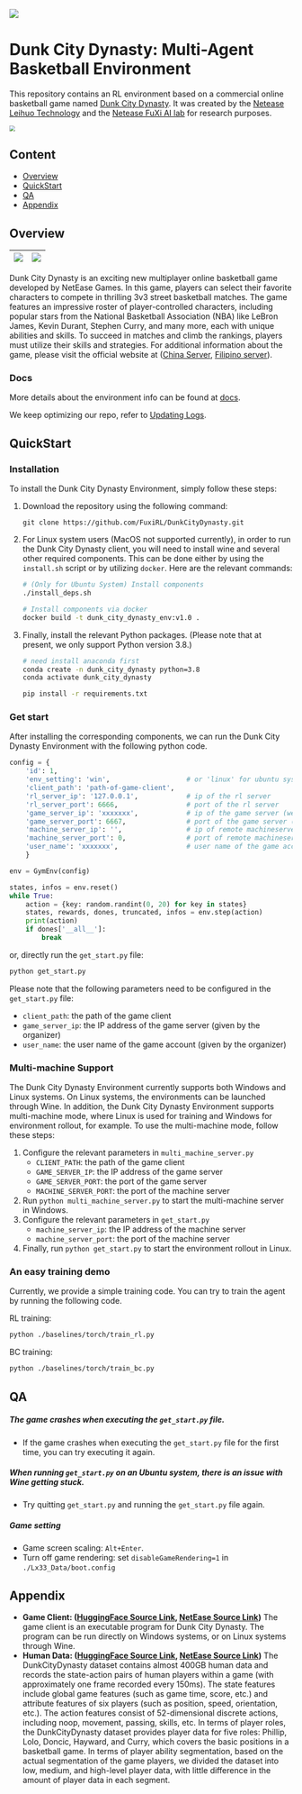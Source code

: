 ![](./assets/Fuxi_logo.png)

# Dunk City Dynasty: Multi-Agent Basketball Environment

This repository contains an RL environment based on a commercial online basketball game named [Dunk City Dynasty](https://www.dunkcitymobile.com/). It was created by the [Netease Leihuo Technology](https://leihuo.163.com/) and the [Netease FuXi AI lab](https://fuxi.163.com/) for research purposes.

<img src="./assets/game_pic.jpg" style="zoom:60%;" />

## Content

- [Overview](#overview)
- [QuickStart](#quickStart)
- [QA](#QA)
- [Appendix](#appendix)

## Overview

| ![](./assets/dcd-3p-shot.png) | ![](./assets/dcd-block.png) |
| ----------------------------- | --------------------------- |

Dunk City Dynasty is an exciting new multiplayer online basketball game developed by NetEase Games. In this game, players can select their favorite characters to compete in thrilling 3v3 street basketball matches. The game features an impressive roster of player-controlled characters, including popular stars from the National Basketball Association (NBA) like LeBron James, Kevin Durant, Stephen Curry, and many more, each with unique abilities and skills. To succeed in matches and climb the rankings, players must utilize their skills and strategies. For additional information about the game, please visit the official website at ([China Server](https://qmx.163.com/), [Filipino server](https://www.dunkcitymobile.com/)).

### Docs

More details about the environment info can be found at [docs](https://fuxirl.github.io/DunkCityDynasty).

We keep optimizing our repo, refer to [Updating Logs](https://fuxirl.github.io/DunkCityDynasty/#/update_log).

## QuickStart

### Installation

To install the Dunk City Dynasty Environment, simply follow these steps: 

1. Download the repository using the following command:

   ```
   git clone https://github.com/FuxiRL/DunkCityDynasty.git
   ```

2. For Linux system users (MacOS not supported currently), in order to run the Dunk City Dynasty client, you will need to install wine and several other required components. This can be done either by using the `install.sh` script or by utilizing `docker`. Here are the relevant commands:

   ```sh
   # (Only for Ubuntu System) Install components
   ./install_deps.sh
   
   # Install components via docker
   docker build -t dunk_city_dynasty_env:v1.0 .
   ```

3. Finally, install the relevant Python packages. (Please note that at present, we only support Python version 3.8.)

   ```sh
   # need install anaconda first
   conda create -n dunk_city_dynasty python=3.8
   conda activate dunk_city_dynasty
   
   pip install -r requirements.txt
   ```

### Get start


After installing the corresponding components, we can run the Dunk City Dynasty Environment with the following python code.

```python
config = {
    'id': 1,
    'env_setting': 'win',                   # or 'linux' for ubuntu system
    'client_path': 'path-of-game-client',
    'rl_server_ip': '127.0.0.1',            # ip of the rl server
    'rl_server_port': 6666,                 # port of the rl server
    'game_server_ip': 'xxxxxxx',            # ip of the game server (we will provide a public IP address and port later)
    'game_server_port': 6667,               # port of the game server (we will provide a public IP address and port later)
    'machine_server_ip': '',                # ip of remote machineserver (for multi machine setting)
    'machine_server_port': 0,               # port of remote machineserver (for multi machine setting)
    'user_name': 'xxxxxxx',                 # user name of the game account
    }

env = GymEnv(config)

states, infos = env.reset()
while True:
    action = {key: random.randint(0, 20) for key in states}
    states, rewards, dones, truncated, infos = env.step(action)
    print(action)
    if dones['__all__']:
        break
```

or, directly run the `get_start.py` file: 

```sh
python get_start.py
```

Please note that the following parameters need to be configured in the `get_start.py` file:

* `client_path`: the path of the game client
* `game_server_ip`: the IP address of the game server (given by the organizer)
* `user_name`:  the user name of the game account (given by the organizer)

### Multi-machine Support

The Dunk City Dynasty Environment currently supports both Windows and Linux systems. On Linux systems, the environments can be launched through Wine. In addition, the Dunk City Dynasty Environment supports multi-machine mode, where Linux is used for training and Windows for environment rollout, for example. To use the multi-machine mode, follow these steps:

1. Configure the relevant parameters in `multi_machine_server.py`
   - `CLIENT_PATH`: the path of the game client 
   - `GAME_SERVER_IP`: the IP address of the game server
   - `GAME_SERVER_PORT`: the port of the game server 
   - `MACHINE_SERVER_PORT`: the port of the machine server
2. Run `python multi_machine_server.py` to start the multi-machine server in Windows.
3. Configure the relevant parameters in `get_start.py`
   - `machine_server_ip`: the IP address of the machine server
   - `machine_server_port`: the port of the machine server
4. Finally, run `python get_start.py` to start the environment rollout in Linux.

### An easy training demo

Currently, we provide a simple training code. You can try to train the agent by running the following code.

RL training:

```sh
python ./baselines/torch/train_rl.py
```

BC training:

```sh
python ./baselines/torch/train_bc.py
```

## QA

##### The game crashes when executing the `get_start.py` file.

- If the game crashes when executing the `get_start.py` file for the first time, you can try executing it again.

##### When running `get_start.py` on an Ubuntu system, there is an issue with Wine getting stuck.

- Try quitting `get_start.py` and running the `get_start.py` file again. 

##### Game setting

- Game screen scaling: `Alt+Enter`.
- Turn off game rendering: set `disableGameRendering=1` in `./Lx33_Data/boot.config` 


## Appendix

- **Game Client: ([HuggingFace Source Link](https://huggingface.co/datasets/FUXI/DunkCityDunasty_GameClient), [NetEase Source Link](https://cdn.fuxi.netease.com/yaotai/zhongbao/xiyin/static/game_package_release.zip?auth_key=2639269098-0-0-da471a6bbe080df0e0a8c9d7d5bd4643))** The game client is an executable program for Dunk City Dynasty. The program can be run directly on Windows systems, or on Linux systems through Wine.
- **Human Data: ([HuggingFace Source Link](https://huggingface.co/datasets/FUXI/DunkCityDynasty_Dataset), [NetEase Source Link](https://cdn.fuxi.netease.com/yaotai/zhongbao/xiyin/static/L33_RELEASE.zip?auth_key=2639295363-0-0-daceb9a4565863011489134c3a8b6718))** The DunkCityDynasty dataset contains almost 400GB human data and records the state-action pairs of human players within a game (with approximately one frame recorded every 150ms). The state features include global game features (such as game time, score, etc.) and attribute features of six players (such as position, speed, orientation, etc.). The action features consist of 52-dimensional discrete actions, including noop, movement, passing, skills, etc. In terms of player roles, the DunkCityDynasty dataset provides player data for five roles: Phillip, Lolo, Doncic, Hayward, and Curry, which covers the basic positions in a basketball game. In terms of player ability segmentation, based on the actual segmentation of the game players, we divided the dataset into low, medium, and high-level player data, with little difference in the amount of player data in each segment.


